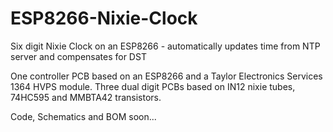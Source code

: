 # ESP8266-Nixie-Clock
Six digit Nixie Clock on an ESP8266 - automatically updates time from NTP server and compensates for DST

One controller PCB based on an ESP8266 and a Taylor Electronics Services 1364 HVPS module.
Three dual digit PCBs based on IN12 nixie tubes, 74HC595 and MMBTA42 transistors.

Code, Schematics and BOM soon...
